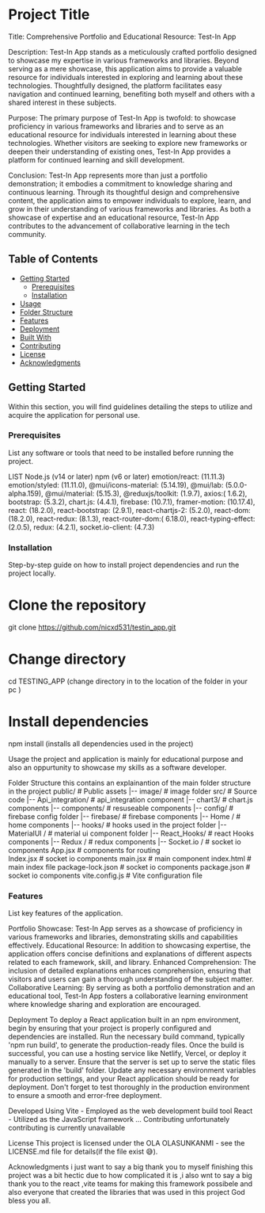 # Project Title
Title: Comprehensive Portfolio and Educational Resource: Test-In App

Description:
Test-In App stands as a meticulously crafted portfolio designed to showcase my expertise in various frameworks and libraries. Beyond serving as a mere showcase, this application aims to provide a valuable resource for individuals interested in exploring and learning about these technologies. Thoughtfully designed, the platform facilitates easy navigation and continued learning, benefiting both myself and others with a shared interest in these subjects.

Purpose:
The primary purpose of Test-In App is twofold: to showcase proficiency in various frameworks and libraries and to serve as an educational resource for individuals interested in learning about these technologies. Whether visitors are seeking to explore new frameworks or deepen their understanding of existing ones, Test-In App provides a platform for continued learning and skill development.

Conclusion:
Test-In App represents more than just a portfolio demonstration; it embodies a commitment to knowledge sharing and continuous learning. Through its thoughtful design and comprehensive content, the application aims to empower individuals to explore, learn, and grow in their understanding of various frameworks and libraries. As both a showcase of expertise and an educational resource, Test-In App contributes to the advancement of collaborative learning in the tech community.

## Table of Contents

- [Getting Started](#getting-started)
  - [Prerequisites](#prerequisites)
  - [Installation](#installation)
- [Usage](#usage)
- [Folder Structure](#folder-structure)
- [Features](#features)
- [Deployment](#deployment)
- [Built With](#built-with)
- [Contributing](#contributing)
- [License](#license)
- [Acknowledgments](#acknowledgments)

## Getting Started


Within this section, you will find guidelines detailing the steps to utilize and acquire the application for personal use.

### Prerequisites

List any software or tools that need to be installed before running the project.

LIST
Node.js (v14 or later)
npm (v6 or later)
emotion/react: (11.11.3)
emotion/styled: (11.11.0),
@mui/icons-material: (5.14.19),
@mui/lab: (5.0.0-alpha.159),
@mui/material: (5.15.3),
@reduxjs/toolkit: (1.9.7),
axios:( 1.6.2),
bootstrap: (5.3.2),
chart.js: (4.4.1),
firebase: (10.7.1),
framer-motion: (10.17.4),
react: (18.2.0),
react-bootstrap: (2.9.1),
react-chartjs-2: (5.2.0),
react-dom: (18.2.0),
react-redux: (8.1.3),
react-router-dom:( 6.18.0),
react-typing-effect: (2.0.5),
redux: (4.2.1),
socket.io-client: (4.7.3)


### Installation

Step-by-step guide on how to install project dependencies and run the project locally.

# Clone the repository
git clone https://github.com/nicxd531/testin_app.git

# Change directory
cd TESTING_APP (change directory in to the location of the folder in your pc )

# Install dependencies
npm install (installs all dependencies used in the project)

Usage
the project and application is mainly for educational purpose and also an oppurtunity to showcase my skills as a software developer.

Folder Structure
this contains an explainantion of the main folder structure in the project
public/               # Public assets
|-- image/           # image folder
src/                  # Source code
|-- Api_integration/           # api_integration component
|-- chart3/       # chart.js components
|-- components/            # resuseable components
|-- config/          # firebase config folder
|-- firebase/           # firebase components
|-- Home /          # home components
|-- hooks/           # hooks used in the project folder
|-- MaterialUI /          # material ui component folder
|-- React_Hooks/           # react Hooks components
|-- Redux   /       # redux components
|-- Socket.io /        # socket io components 
App.jsx             # components for routing  
Index.jsx             # socket io components 
main.jsx            # main component
index.html            # main index file
package-lock.json     # socket io components 
package.json          # socket io components 
vite.config.js        # Vite configuration file

### Features
List key features of the application.


Portfolio Showcase: Test-In App serves as a showcase of proficiency in various frameworks and libraries, demonstrating skills and capabilities effectively.
Educational Resource: In addition to showcasing expertise, the application offers concise definitions and explanations of different aspects related to each framework, skill, and library.
Enhanced Comprehension: The inclusion of detailed explanations enhances comprehension, ensuring that visitors and users can gain a thorough understanding of the subject matter.
Collaborative Learning: By serving as both a portfolio demonstration and an educational tool, Test-In App fosters a collaborative learning environment where knowledge sharing and exploration are encouraged.

Deployment
To deploy a React application built in an npm environment, begin by ensuring that your project is properly configured and dependencies are installed. Run the necessary build command, typically 'npm run build', to generate the production-ready files. Once the build is successful, you can use a hosting service like Netlify, Vercel, or deploy it manually to a server. Ensure that the server is set up to serve the static files generated in the 'build' folder. Update any necessary environment variables for production settings, and your React application should be ready for deployment. Don't forget to test thoroughly in the production environment to ensure a smooth and error-free deployment.


Developed Using
Vite - Employed as the web development build tool
React - Utilized as the JavaScript framework
...
Contributing
unfortunately contributing is currently unavailable

License
This project is licensed under the OLA OLASUNKANMI - see the LICENSE.md file for details(if the file exist 😅).

Acknowledgments
i just want to say a big thank you to myself finishing this project was a bit hectic due to how complicated it is ,i also wnt to say a big thank you to the react ,vite teams for making this framework possibele and also everyone that created the libraries that was used in this project God bless you all.
